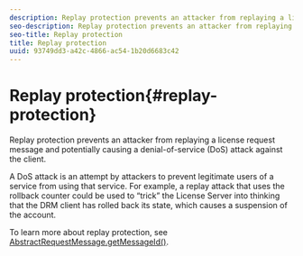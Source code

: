 ```yaml
---
description: Replay protection prevents an attacker from replaying a license request message and potentially causing a denial-of-service (DoS) attack against the client.
seo-description: Replay protection prevents an attacker from replaying a license request message and potentially causing a denial-of-service (DoS) attack against the client.
seo-title: Replay protection
title: Replay protection
uuid: 93749dd3-a42c-4866-ac54-1b20d6683c42
---
```


# Replay protection{#replay-protection}

Replay protection prevents an attacker from replaying a license request message and potentially causing a denial-of-service (DoS) attack against the client.

A DoS attack is an attempt by attackers to prevent legitimate users of a service from using that service. For example, a replay attack that uses the rollback counter could be used to “trick” the License Server into thinking that the DRM client has rolled back its state, which causes a suspension of the account.

To learn more about replay protection, see [ AbstractRequestMessage.getMessageId()](https://help.adobe.com/en_US/primetime/api/drm-apis/server/javadocs-flashaccess-pro/com/adobe/flashaccess/sdk/protocol/AbstractRequestMessage.html#getMessageId()). 
